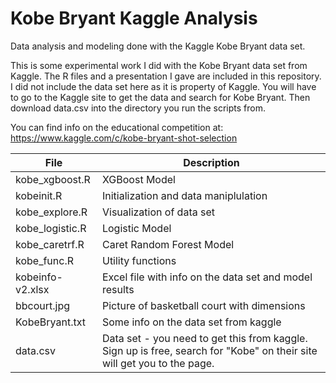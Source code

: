 # Kobe Bryant Kaggle Analysis
Data analysis and modeling done with the Kaggle Kobe Bryant data set.

This is some experimental work I did with the Kobe Bryant data set from Kaggle.  The R files and a presentation I gave 
are included in this repository.  I did not include the data set here as it is property of Kaggle.  You will have to 
go to the Kaggle site to get the data and search for Kobe Bryant.  Then download data.csv into the directory you run the scripts from.

You can find info on the educational competition at:
https://www.kaggle.com/c/kobe-bryant-shot-selection

| File | Description |
|--------|--------|
|     kobe_xgboost.R	| XGBoost Model|
 | kobeinit.R	| Initialization and data maniplulation |
|kobe_explore.R	| Visualization of data set |
|kobe_logistic.R|	Logistic Model|
|kobe_caretrf.R	|Caret Random Forest Model|
|kobe_func.R	|Utility functions|
|kobeinfo-v2.xlsx	|Excel file with info on the data set and model results|
|bbcourt.jpg	|Picture of basketball court with dimensions|
|KobeBryant.txt|	Some info on the data set from kaggle|
|data.csv	| Data set - you need to get this from kaggle.  Sign up is free, search for "Kobe" on their site will get you to the page.|
 
